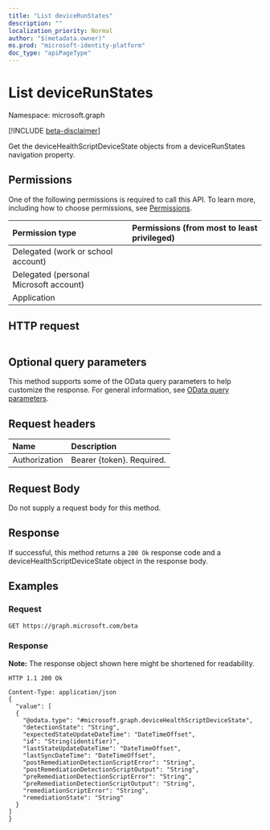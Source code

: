 ```yaml
---
title: "List deviceRunStates"
description: ""
localization_priority: Normal
author: "$(metadata.owner)"
ms.prod: "microsoft-identity-platform"
doc_type: "apiPageType"
---
```


# List deviceRunStates

Namespace: microsoft.graph

[!INCLUDE [beta-disclaimer](../../includes/beta-disclaimer.md)]

Get the deviceHealthScriptDeviceState objects from a deviceRunStates navigation property.

## Permissions

One of the following permissions is required to call this API. To learn more, including how to choose permissions, see [Permissions](/graph/permissions-reference).

| Permission type                        | Permissions (from most to least privileged) |
| :------------------------------------- | :------------------------------------------ |
| Delegated (work or school account)     |                                             |
| Delegated (personal Microsoft account) |                                             |
| Application                            |                                             |

## HTTP request

<!-- {
  "blockType": "ignored"
}
-->

```http

```

## Optional query parameters

This method supports some of the OData query parameters to help customize the response. For general information, see [OData query parameters](/graph/query-parameters).

## Request headers

| Name          | Description               |
| :------------ | :------------------------ |
| Authorization | Bearer {token}. Required. |

## Request Body

<!-- Actions and Functions -->

<!-- CRUD Methods -->

Do not supply a request body for this method.

## Response

If successful, this method returns a `200 Ok` response code and a deviceHealthScriptDeviceState object in the response body.

## Examples

### Request

<!-- {
  "blockType": "request",
  "name": "list_devicerunstates"
}
-->

```http
GET https://graph.microsoft.com/beta

```

### Response

**Note:** The response object shown here might be shortened for readability.

<!-- {
  "blockType": "response",
  "truncated": true,
  "@odata.type": "$(this.ReturnTypeFullName)"
}
-->

```http
HTTP 1.1 200 Ok

Content-Type: application/json
{
  "value": [
  {
    "@odata.type": "#microsoft.graph.deviceHealthScriptDeviceState",
    "detectionState": "String",
    "expectedStateUpdateDateTime": "DateTimeOffset",
    "id": "String(identifier)",
    "lastStateUpdateDateTime": "DateTimeOffset",
    "lastSyncDateTime": "DateTimeOffset",
    "postRemediationDetectionScriptError": "String",
    "postRemediationDetectionScriptOutput": "String",
    "preRemediationDetectionScriptError": "String",
    "preRemediationDetectionScriptOutput": "String",
    "remediationScriptError": "String",
    "remediationState": "String"
  }
]
}

```